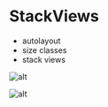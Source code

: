 # StackViews

* autolayout
* size classes
* stack views

![alt](https://cloud.githubusercontent.com/assets/19725508/24689982/1cb1129e-197f-11e7-8c3e-6a7403bf00d8.png)

![alt](https://cloud.githubusercontent.com/assets/19725508/24689983/1cb8fbda-197f-11e7-8a1d-809adb9113b0.png)
